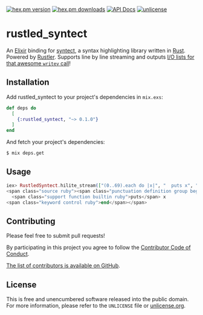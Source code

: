 [![hex.pm version](https://img.shields.io/hexpm/v/rustled_syntect.svg?style=flat)](https://hex.pm/packages/rustled_syntect)
[![hex.pm downloads](https://img.shields.io/hexpm/dt/rustled_syntect.svg?style=flat)](https://hex.pm/packages/rustled_syntect)
[![API Docs](https://img.shields.io/badge/api-docs-yellow.svg?style=flat)](https://hexdocs.pm/rustled_syntect/)
[![unlicense](https://img.shields.io/badge/un-license-green.svg?style=flat)](http://unlicense.org)

# rustled_syntect

An [Elixir] binding for [syntect], a syntax highlighting library written in [Rust].
Powered by [Rustler].
Supports line by line streaming and outputs [I/O lists for that awesome `writev` call](https://www.evanmiller.org/elixir-ram-and-the-template-of-doom.html)!

[Elixir]: https://elixir-lang.org
[Rust]: https://www.rust-lang.org
[Rustler]: https://github.com/rusterlium/rustler
[syntect]: https://github.com/trishume/syntect

## Installation

Add rustled_syntect to your project's dependencies in `mix.exs`:

```elixir
def deps do
  [
    {:rustled_syntect, "~> 0.1.0"}
  ]
end
```

And fetch your project's dependencies:

```shell
$ mix deps.get
```

## Usage

```elixir
iex> RustledSyntect.hilite_stream(["(0..69).each do |x|", "  puts x", "end"], lang: "Ruby") |> Enum.into([]) |> IO.puts
<span class="source ruby"><span class="punctuation definition group begin ruby">(</span><span class="constant numeric ruby">0</span><span class="keyword operator ruby">..</span><span class="constant numeric ruby">69</span><span class="punctuation definition group end ruby">)</span><span class="punctuation accessor ruby">.</span>each <span class="keyword control start-block ruby">do</span> <span class="meta block parameters ruby"><span class="punctuation definition parameters begin ruby">|</span></span><span class="meta block parameters ruby"><span class="variable parameter ruby">x</span><span class="meta block parameters ruby"><span class="punctuation definition parameters end ruby">|</span></span></span>
  <span class="support function builtin ruby">puts</span> x
<span class="keyword control ruby">end</span></span>
```

## Contributing

Please feel free to submit pull requests!

By participating in this project you agree to follow the [Contributor Code of Conduct](https://contributor-covenant.org/version/1/4/).

[The list of contributors is available on GitHub](https://github.com/myfreeweb/rustled_syntect/graphs/contributors).

## License

This is free and unencumbered software released into the public domain.  
For more information, please refer to the `UNLICENSE` file or [unlicense.org](https://unlicense.org).
